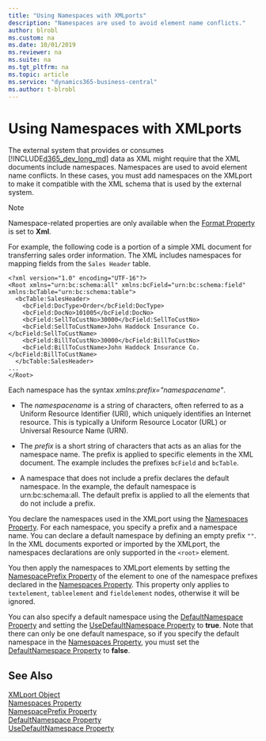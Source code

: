 ```yaml
---
title: "Using Namespaces with XMLports"
description: "Namespaces are used to avoid element name conflicts."
author: blrobl
ms.custom: na
ms.date: 10/01/2019
ms.reviewer: na
ms.suite: na
ms.tgt_pltfrm: na
ms.topic: article
ms.service: "dynamics365-business-central"
ms.author: t-blrobl
---
```


# Using Namespaces with XMLports
The external system that provides or consumes [!INCLUDE[d365_dev_long_md](includes/d365_dev_long_md.md)] data as XML might require that the XML documents include namespaces. Namespaces are used to avoid element name conflicts. In these cases, you must add namespaces on the XMLport to make it compatible with the XML schema that is used by the external system.

> [!NOTE]  
> Namespace-related properties are only available when the [Format Property](properties/devenv-format-xmlports-property.md) is set to **Xml**.

For example, the following code is a portion of a simple XML document for transferring sales order information. The XML includes namespaces for mapping fields from the `Sales Header` table.

```
<?xml version="1.0" encoding="UTF-16"?>  
<Root xmlns="urn:bc:schema:all" xmlns:bcField="urn:bc:schema:field" xmlns:bcTable="urn:bc:schema:table">  
  <bcTable:SalesHeader>  
    <bcField:DocType>Order</bcField:DocType>  
    <bcField:DocNo>101005</bcField:DocNo>  
    <bcField:SellToCustNo>30000</bcField:SellToCustNo>  
    <bcField:SellToCustName>John Haddock Insurance Co.</bcField:SellToCustName>  
    <bcField:BillToCustNo>30000</bcField:BillToCustNo>  
    <bcField:BillToCustName>John Haddock Insurance Co.</bcField:BillToCustName>  
  </bcTable:SalesHeader>  
...  
</Root>
```
Each namespace has the syntax *xmlns:prefix="namespacename"*.

- The *namespacename* is a string of characters, often referred to as a Uniform Resource Identifier (URI), which uniquely identifies an Internet resource. This is typically a Uniform Resource Locator (URL) or Universal Resource Name (URN).

- The *prefix* is a short string of characters that acts as an alias for the namespace name. The prefix is applied to specific elements in the XML document. The example includes the prefixes `bcField` and `bcTable`.

- A namespace that does not include a prefix declares the default namespace. In the example, the default namespace is urn:bc:schema:all. The default prefix is applied to all the elements that do not include a prefix.

You declare the namespaces used in the XMLport using the [Namespaces Property](properties/devenv-namespaces-property.md). For each namespace, you specify a prefix and a namespace name. You can declare a default namespace by defining an empty prefix `""`. In the XML documents exported or imported by the XMLport, the namespaces declarations are only supported in the `<root>` element. 
 
You then apply the namespaces to XMLport elements by setting the [NamespacePrefix Property](properties/devenv-namespaceprefix-property.md) of the element to one of the namespace prefixes declared in the [Namespaces Property](properties/devenv-namespaces-property.md). This property only applies to `textelement`, `tableelement` and `fieldelement` nodes, otherwise it will be ignored.

You can also specify a default namespace using the [DefaultNamespace Property](properties/devenv-defaultnamespace-property.md) and setting the [UseDefaultNamespace Property](properties/devenv-usedefaultnamespace-property.md) to **true**. Note that there can only be one default namespace, so if you specify the default namespace in the [Namespaces Property](properties/devenv-namespaces-property.md), you must set the [DefaultNamespace Property](properties/devenv-defaultnamespace-property.md) to **false**. 


## See Also
[XMLport Object](devenv-xmlport-object.md)  
[Namespaces Property](properties/devenv-namespaces-property.md)   
[NamespacePrefix Property](properties/devenv-namespaceprefix-property.md)  
[DefaultNamespace Property](properties/devenv-defaultnamespace-property.md)  
[UseDefaultNamespace Property](properties/devenv-usedefaultnamespace-property.md)
